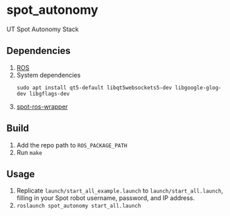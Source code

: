 # spot_autonomy

UT Spot Autonomy Stack

## Dependencies
1. [ROS](http://wiki.ros.org/ROS/Installation)
1. System dependencies
    ```
    sudo apt install qt5-default libqt5websockets5-dev libgoogle-glog-dev libgflags-dev
    ```
1. [spot-ros-wrapper](https://github.com/ut-amrl/spot-ros-wrapper)

## Build
1. Add the repo path to `ROS_PACKAGE_PATH`
1. Run `make`

## Usage

1. Replicate `launch/start_all_example.launch` to `launch/start_all.launch`, filling in your Spot robot username, password, and IP address.
1. `roslaunch spot_autonomy start_all.launch`

